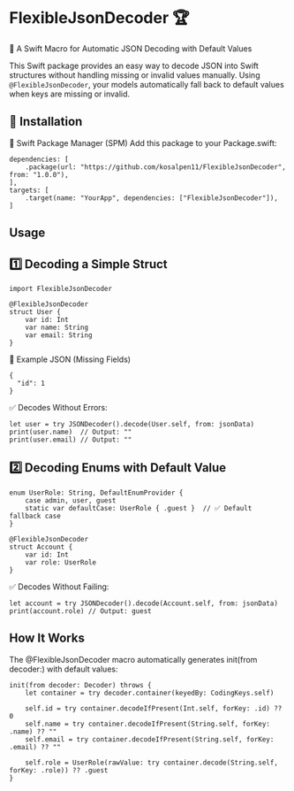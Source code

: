 # FlexibleJsonDecoder 🏆

🚀 A Swift Macro for Automatic JSON Decoding with Default Values

This Swift package provides an easy way to decode JSON into Swift structures without handling missing or invalid values manually.
Using `@FlexibleJsonDecoder`, your models automatically fall back to default values when keys are missing or invalid.

## 📌 Installation
🔹 Swift Package Manager (SPM)
Add this package to your Package.swift:
```
dependencies: [
    .package(url: "https://github.com/kosalpen11/FlexibleJsonDecoder", from: "1.0.0"),
],
targets: [
    .target(name: "YourApp", dependencies: ["FlexibleJsonDecoder"]),
]
```
## Usage
## 1️⃣ Decoding a Simple Struct
```
import FlexibleJsonDecoder

@FlexibleJsonDecoder
struct User {
    var id: Int
    var name: String
    var email: String
}
```
🔹 Example JSON (Missing Fields)
```
{
  "id": 1
}
```
✅ Decodes Without Errors:
```
let user = try JSONDecoder().decode(User.self, from: jsonData)
print(user.name)  // Output: ""
print(user.email) // Output: ""
```
## 2️⃣ Decoding Enums with Default Value
```
enum UserRole: String, DefaultEnumProvider {
    case admin, user, guest
    static var defaultCase: UserRole { .guest }  // ✅ Default fallback case
}

@FlexibleJsonDecoder
struct Account {
    var id: Int
    var role: UserRole
}
```
✅ Decodes Without Failing:
```
let account = try JSONDecoder().decode(Account.self, from: jsonData)
print(account.role) // Output: guest
```

## How It Works
The @FlexibleJsonDecoder macro automatically generates init(from decoder:) with default values:
```
init(from decoder: Decoder) throws {
    let container = try decoder.container(keyedBy: CodingKeys.self)
    
    self.id = try container.decodeIfPresent(Int.self, forKey: .id) ?? 0
    self.name = try container.decodeIfPresent(String.self, forKey: .name) ?? ""
    self.email = try container.decodeIfPresent(String.self, forKey: .email) ?? ""
    
    self.role = UserRole(rawValue: try container.decode(String.self, forKey: .role)) ?? .guest
}
```
